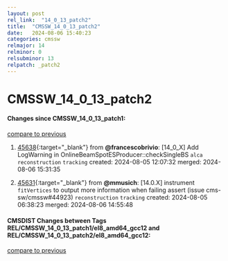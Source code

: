 ```yaml
---
layout: post
rel_link:  "14_0_13_patch2"
title:  "CMSSW_14_0_13_patch2"
date:   2024-08-06 15:40:23
categories: cmssw
relmajor: 14
relminor: 0
relsubminor: 13
relpatch: _patch2
---
```


# CMSSW_14_0_13_patch2
#### Changes since CMSSW_14_0_13_patch1:
[compare to previous](https://github.com/cms-sw/cmssw/compare/CMSSW_14_0_13_patch1...CMSSW_14_0_13_patch2)



1. [45638](http://github.com/cms-sw/cmssw/pull/45638){:target="_blank"}  from **@francescobrivio**: [14_0_X] Add LogWarning in OnlineBeamSpotESProducer::checkSingleBS `alca` `reconstruction` `tracking` created: 2024-08-05 12:07:32 merged: 2024-08-06 15:31:35

2. [45631](http://github.com/cms-sw/cmssw/pull/45631){:target="_blank"}  from **@mmusich**: [14.0.X] instrument `fitVertices` to output more information when failing assert (issue cms-sw/cmssw#44923) `reconstruction` `tracking` created: 2024-08-05 06:38:23 merged: 2024-08-06 14:55:48

#### CMSDIST Changes between Tags REL/CMSSW_14_0_13_patch1/el8_amd64_gcc12 and REL/CMSSW_14_0_13_patch2/el8_amd64_gcc12:
[compare to previous](https://github.com/cms-sw/cmsdist/compare/REL/CMSSW_14_0_13_patch1/el8_amd64_gcc12...REL/CMSSW_14_0_13_patch2/el8_amd64_gcc12)


